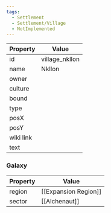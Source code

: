 ```yaml
---
tags:
  - Settlement
  - Settlement/Village
  - NotImplemented
---
```


| Property  | Value          |
| --------- | -------------- |
| id        | village_nkllon |
| name      | Nkllon         |
| owner     |                |
| culture   |                |
| bound     |                |
| type      |                |
| posX      |                |
| posY      |                |
| wiki link |                |
| text      |                |

### Galaxy
| Property | Value                |
| -------- | -------------------- |
| region   | [[Expansion Region]] |
| sector   | [[Alchenaut]]        |
